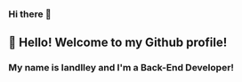 ### Hi there 👋


## 👋 Hello! Welcome to my Github profile!
### My name is Iandlley and I'm a Back-End Developer!
